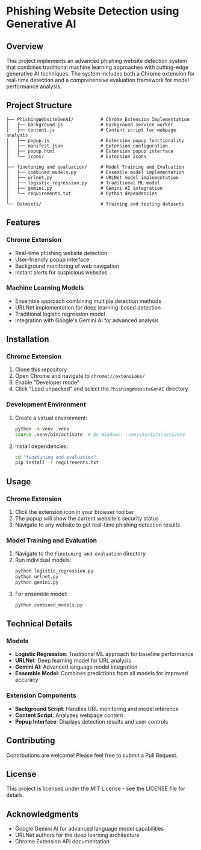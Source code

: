 # Phishing Website Detection using Generative AI

## Overview
This project implements an advanced phishing website detection system that combines traditional machine learning approaches with cutting-edge generative AI techniques. The system includes both a Chrome extension for real-time detection and a comprehensive evaluation framework for model performance analysis.

## Project Structure

```
├── PhishingWebsiteGenAI/          # Chrome Extension Implementation
│   ├── background.js              # Background service worker
│   ├── content.js                 # Content script for webpage analysis
│   ├── popup.js                   # Extension popup functionality
│   ├── manifest.json              # Extension configuration
│   ├── popup.html                 # Extension popup interface
│   └── icons/                     # Extension icons
│
├── finetuning and evaluation/     # Model Training and Evaluation
│   ├── combined_models.py         # Ensemble model implementation
│   ├── urlnet.py                  # URLNet model implementation
│   ├── logistic_regression.py     # Traditional ML model
│   ├── gemini.py                  # Gemini AI integration
│   └── requirements.txt           # Python dependencies
│
└── Datasets/                      # Training and testing datasets
```

## Features

### Chrome Extension
- Real-time phishing website detection
- User-friendly popup interface
- Background monitoring of web navigation
- Instant alerts for suspicious websites

### Machine Learning Models
- Ensemble approach combining multiple detection methods
- URLNet implementation for deep learning-based detection
- Traditional logistic regression model
- Integration with Google's Gemini AI for advanced analysis

## Installation

### Chrome Extension
1. Clone this repository
2. Open Chrome and navigate to `chrome://extensions/`
3. Enable "Developer mode"
4. Click "Load unpacked" and select the `PhishingWebsiteGenAI` directory

### Development Environment
1. Create a virtual environment:
   ```bash
   python -m venv .venv
   source .venv/bin/activate  # On Windows: .venv\Scripts\activate
   ```
2. Install dependencies:
   ```bash
   cd "finetuning and evaluation"
   pip install -r requirements.txt
   ```

## Usage

### Chrome Extension
1. Click the extension icon in your browser toolbar
2. The popup will show the current website's security status
3. Navigate to any website to get real-time phishing detection results

### Model Training and Evaluation
1. Navigate to the `finetuning and evaluation` directory
2. Run individual models:
   ```bash
   python logistic_regression.py
   python urlnet.py
   python gemini.py
   ```
3. For ensemble model:
   ```bash
   python combined_models.py
   ```

## Technical Details

### Models
- **Logistic Regression**: Traditional ML approach for baseline performance
- **URLNet**: Deep learning model for URL analysis
- **Gemini AI**: Advanced language model integration
- **Ensemble Model**: Combines predictions from all models for improved accuracy

### Extension Components
- **Background Script**: Handles URL monitoring and model inference
- **Content Script**: Analyzes webpage content
- **Popup Interface**: Displays detection results and user controls

## Contributing
Contributions are welcome! Please feel free to submit a Pull Request.

## License
This project is licensed under the MIT License - see the LICENSE file for details.

## Acknowledgments
- Google Gemini AI for advanced language model capabilities
- URLNet authors for the deep learning architecture
- Chrome Extension API documentation 